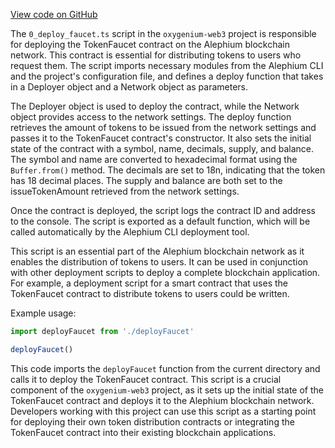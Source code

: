 [View code on GitHub](https://github.com/oxygenium/oxygenium-web3/.autodoc/docs/json/packages/cli/templates/base/scripts)

The `0_deploy_faucet.ts` script in the `oxygenium-web3` project is responsible for deploying the TokenFaucet contract on the Alephium blockchain network. This contract is essential for distributing tokens to users who request them. The script imports necessary modules from the Alephium CLI and the project's configuration file, and defines a deploy function that takes in a Deployer object and a Network object as parameters.

The Deployer object is used to deploy the contract, while the Network object provides access to the network settings. The deploy function retrieves the amount of tokens to be issued from the network settings and passes it to the TokenFaucet contract's constructor. It also sets the initial state of the contract with a symbol, name, decimals, supply, and balance. The symbol and name are converted to hexadecimal format using the `Buffer.from()` method. The decimals are set to 18n, indicating that the token has 18 decimal places. The supply and balance are both set to the issueTokenAmount retrieved from the network settings.

Once the contract is deployed, the script logs the contract ID and address to the console. The script is exported as a default function, which will be called automatically by the Alephium CLI deployment tool.

This script is an essential part of the Alephium blockchain network as it enables the distribution of tokens to users. It can be used in conjunction with other deployment scripts to deploy a complete blockchain application. For example, a deployment script for a smart contract that uses the TokenFaucet contract to distribute tokens to users could be written.

Example usage:

```javascript
import deployFaucet from './deployFaucet'

deployFaucet()
```

This code imports the `deployFaucet` function from the current directory and calls it to deploy the TokenFaucet contract. This script is a crucial component of the `oxygenium-web3` project, as it sets up the initial state of the TokenFaucet contract and deploys it to the Alephium blockchain network. Developers working with this project can use this script as a starting point for deploying their own token distribution contracts or integrating the TokenFaucet contract into their existing blockchain applications.
